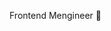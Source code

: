 Frontend Mengineer 🍜



<!---
- 👋 Hi, I’m @avaice
- 👀 I’m interested in ... Bun, TypeScript, Python, 日本語プログラミング言語ひまわり
- 🌱 I’m currently learning ... TypeScript, Python
- 📫 How to reach me ... 𝕏
avaice/avaice is a ✨ special ✨ repository because its `README.md` (this file) appears on your GitHub profile.
You can click the Preview link to take a look at your changes.
--->
